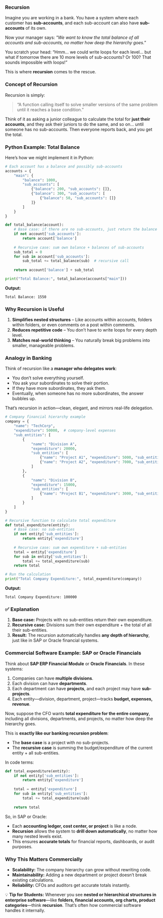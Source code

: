 ### Recursion

Imagine you are working in a bank. You have a system where each customer has **sub-accounts**, and each sub-account can also have **sub-accounts** of its own.

Now your manager says:
*"We want to know the total balance of all accounts and sub-accounts, no matter how deep the hierarchy goes."*

You scratch your head: “Hmm… we could write loops for each level… but what if tomorrow there are 10 more levels of sub-accounts? Or 100? That sounds impossible with loops!”

This is where **recursion** comes to the rescue.

### **Concept of Recursion**

Recursion is simply:

> “A function calling itself to solve smaller versions of the same problem until it reaches a base condition.”

Think of it as asking a junior colleague to calculate the total for **just their accounts**, and they ask their juniors to do the same, and so on… until someone has no sub-accounts. Then everyone reports back, and you get the total.

### **Python Example: Total Balance**

Here’s how we might implement it in Python:

```python
# Each account has a balance and possibly sub-accounts
accounts = {
    "main": {
        "balance": 1000,
        "sub_accounts": [
            {"balance": 200, "sub_accounts": []},
            {"balance": 300, "sub_accounts": [
                {"balance": 50, "sub_accounts": []}
            ]}
        ]
    }
}

def total_balance(account):
    # Base case: if there are no sub-accounts, just return the balance
    if not account['sub_accounts']:
        return account['balance']
    
    # Recursive case: sum own balance + balances of sub-accounts
    sub_total = 0
    for sub in account['sub_accounts']:
        sub_total += total_balance(sub)  # recursive call
    
    return account['balance'] + sub_total

print("Total Balance:", total_balance(accounts["main"]))
```

**Output:**

```
Total Balance: 1550
```

### **Why Recursion is Useful**

1. **Simplifies nested structures** – Like accounts within accounts, folders within folders, or even comments on a post within comments.
2. **Reduces repetitive code** – You don’t have to write loops for every depth level.
3. **Matches real-world thinking** – You naturally break big problems into smaller, manageable problems.


### **Analogy in Banking**

Think of recursion like a **manager who delegates work**:

* You don’t solve everything yourself.
* You ask your subordinates to solve their portion.
* If they have more subordinates, they ask them.
* Eventually, when someone has no more subordinates, the answer bubbles up.

That’s recursion in action—clean, elegant, and mirrors real-life delegation.

```python
# Company financial hierarchy example
company = {
    "name": "TechCorp",
    "expenditure": 50000,  # company-level expenses
    "sub_entities": [
        {
            "name": "Division A",
            "expenditure": 20000,
            "sub_entities": [
                {"name": "Project A1", "expenditure": 5000, "sub_entities": []},
                {"name": "Project A2", "expenditure": 7000, "sub_entities": []}
            ]
        },
        {
            "name": "Division B",
            "expenditure": 15000,
            "sub_entities": [
                {"name": "Project B1", "expenditure": 3000, "sub_entities": []}
            ]
        }
    ]
}

# Recursive function to calculate total expenditure
def total_expenditure(entity):
    # Base case: no sub-entities
    if not entity['sub_entities']:
        return entity['expenditure']
    
    # Recursive case: sum own expenditure + sub-entities
    total = entity['expenditure']
    for sub in entity['sub_entities']:
        total += total_expenditure(sub)
    return total

# Run the calculation
print("Total Company Expenditure:", total_expenditure(company))
```

**Output:**

```
Total Company Expenditure: 100000
```
### ✅ **Explanation**

1. **Base case:** Projects with no sub-entities return their own expenditure.
2. **Recursive case:** Divisions sum their own expenditure + the total of all their sub-entities.
3. **Result:** The recursion automatically handles **any depth of hierarchy**, just like in SAP or Oracle financial systems.

### **Commercial Software Example: SAP or Oracle Financials**

Think about **SAP ERP Financial Module** or **Oracle Financials**.
In these systems:

1. Companies can have **multiple divisions**.
2. Each division can have **departments**.
3. Each department can have **projects**, and each project may have **sub-projects**.
4. Each entity—division, department, project—tracks **budget, expenses, revenue**.

Now, suppose the CFO wants **total expenditure for the entire company**, including all divisions, departments, and projects, no matter how deep the hierarchy goes.

This is **exactly like our banking recursion problem**:

* The **base case** is a project with no sub-projects.
* The **recursive case** is summing the budget/expenditure of the current entity + all sub-entities.

In code terms:

```python
def total_expenditure(entity):
    if not entity['sub_entities']:
        return entity['expenditure']
    
    total = entity['expenditure']
    for sub in entity['sub_entities']:
        total += total_expenditure(sub)
    
    return total
```

So, in SAP or Oracle:

* Each **accounting ledger, cost center, or project** is like a node.
* **Recursion** allows the system to **drill down automatically**, no matter how many nested levels exist.
* This ensures **accurate totals** for financial reports, dashboards, or audit purposes.


### **Why This Matters Commercially**

* **Scalability:** The company hierarchy can grow without rewriting code.
* **Maintainability:** Adding a new department or project doesn’t break existing calculations.
* **Reliability:** CFOs and auditors get accurate totals instantly.

💡 **Tip for Students:**
Whenever you see **nested or hierarchical structures in enterprise software**—like **folders, financial accounts, org charts, product categories**—think **recursion**. That’s often how commercial software handles it internally.

 